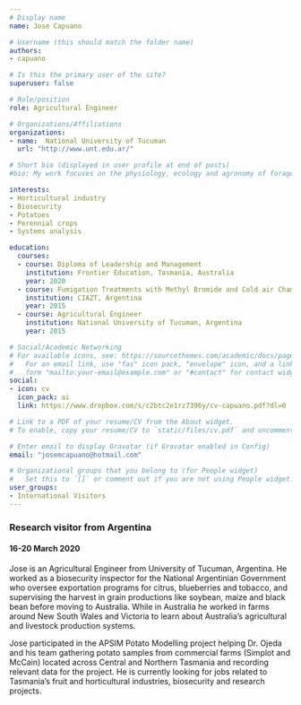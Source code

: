 ```yaml
---
# Display name
name: Jose Capuano

# Username (this should match the folder name)
authors:
- capuano

# Is this the primary user of the site?
superuser: false

# Role/position
role: Agricultural Engineer

# Organizations/Affiliations
organizations:
- name:  National University of Tucuman
  url: "http://www.unt.edu.ar/"

# Short bio (displayed in user profile at end of posts)
#bio: My work focuses on the physiology, ecology and agronomy of forage plants.

interests:
- Horticultural industry
- Biosecurity
- Potatoes
- Perennial crops 
- Systems analysis

education:
  courses:
  - course: Diploma of Leadership and Management
    institution: Frontier Education, Tasmania, Australia
    year: 2020
  - course: Fumigation Treatments with Methyl Bromide and Cold air Chambers
    institution: CIAZT, Argentina
    year: 2015
  - course: Agricultural Engineer
    institution: National University of Tucuman, Argentina
    year: 2015

# Social/Academic Networking
# For available icons, see: https://sourcethemes.com/academic/docs/page-builder/#icons
#   For an email link, use "fas" icon pack, "envelope" icon, and a link in the
#   form "mailto:your-email@example.com" or "#contact" for contact widget.
social:
- icon: cv
  icon_pack: ai
  link: https://www.dropbox.com/s/c2btc2e1rz7396y/cv-capuano.pdf?dl=0

# Link to a PDF of your resume/CV from the About widget.
# To enable, copy your resume/CV to `static/files/cv.pdf` and uncomment the lines below.

# Enter email to display Gravatar (if Gravatar enabled in Config)
email: "josemcapuano@hotmail.com"

# Organizational groups that you belong to (for People widget)
#   Set this to `[]` or comment out if you are not using People widget.
user_groups:
- International Visitors
---
```

### Research visitor from Argentina
#### 16-20 March 2020

Jose is an Agricultural Engineer from University of Tucuman, Argentina. He worked as a biosecurity inspector for the National Argentinian Government who oversee exportation programs for citrus, blueberries and tobacco, and supervising the harvest in grain productions like soybean, maize and black bean before moving to Australia. While in Australia he worked in farms around New South Wales and Victoria to learn about Australia’s agricultural and livestock production systems.

Jose participated in the APSIM Potato Modelling project helping Dr. Ojeda and his team gathering potato samples from commercial farms (Simplot and McCain) located across Central and Northern Tasmania and recording relevant data for the project. He is currently looking for jobs related to Tasmania’s fruit and horticultural industries, biosecurity and research projects.